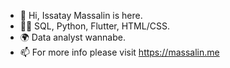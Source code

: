 - 👋 Hi, Issatay Massalin is here.
- 👨‍💻 SQL, Python, Flutter, HTML/CSS.
- 🌍 Data analyst wannabe.
- 📫 For more info please visit https://massalin.me
